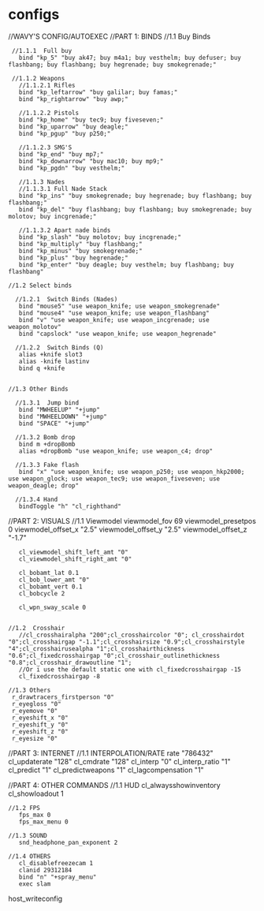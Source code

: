 # configs
//WAVY'S CONFIG/AUTOEXEC
   //PART 1: BINDS
    //1.1 Buy Binds

     //1.1.1  Full buy
       bind "kp_5" "buy ak47; buy m4a1; buy vesthelm; buy defuser; buy flashbang; buy flashbang; buy hegrenade; buy smokegrenade;"

     //1.1.2 Weapons
       //1.1.2.1 Rifles
       bind "kp_leftarrow" "buy galilar; buy famas;"
       bind "kp_rightarrow" "buy awp;"
 
       //1.1.2.2 Pistols
       bind "kp_home" "buy tec9; buy fiveseven;"
       bind "kp_uparrow" "buy deagle;"
       bind "kp_pgup" "buy p250;"
 
       //1.1.2.3 SMG'S
       bind "kp_end" "buy mp7;"
       bind "kp_downarrow" "buy mac10; buy mp9;"
       bind "kp_pgdn" "buy vesthelm;"

       //1.1.3 Nades
       //1.1.3.1 Full Nade Stack
       bind "kp_ins" "buy smokegrenade; buy hegrenade; buy flashbang; buy flashbang;"
       bind "kp_del" "buy flashbang; buy flashbang; buy smokegrenade; buy molotov; buy incgrenade;"
 
       //1.1.3.2 Apart nade binds
       bind "kp_slash" "buy molotov; buy incgrenade;"
       bind "kp_multiply" "buy flashbang;"
       bind "kp_minus" "buy smokegrenade;"
       bind "kp_plus" "buy hegrenade;"
       bind "kp_enter" "buy deagle; buy vesthelm; buy flashbang; buy flashbang"
 
    //1.2 Select binds

      //1.2.1  Switch Binds (Nades)
       bind "mouse5" "use weapon_knife; use weapon_smokegrenade"
       bind "mouse4" "use weapon_knife; use weapon_flashbang"
       bind "v" "use weapon_knife; use weapon_incgrenade; use weapon_molotov"
	   bind "capslock" "use weapon_knife; use weapon_hegrenade"

      //1.2.2  Switch Binds (Q)
	   alias +knife slot3
	   alias -knife lastinv
	   bind q +knife


    //1.3 Other Binds

      //1.3.1  Jump bind
       bind "MWHEELUP" "+jump"
       bind "MWHEELDOWN" "+jump"
       bind "SPACE" "+jump"
	   
	  //1.3.2 Bomb drop
	   bind m +dropBomb
	   alias +dropBomb "use weapon_knife; use weapon_c4; drop"
	 
	  //1.3.3 Fake flash
	   bind "x" "use weapon_knife; use weapon_p250; use weapon_hkp2000; use weapon_glock; use weapon_tec9; use weapon_fiveseven; use weapon_deagle; drop"
	   
	  //1.3.4 Hand
	   bindToggle "h" "cl_righthand" 
	   
   //PART 2: VISUALS
    //1.1 Viewmodel
	   viewmodel_fov 69
	   viewmodel_presetpos 0
	   viewmodel_offset_x "2.5"
	   viewmodel_offset_y "2.5"
	   viewmodel_offset_z "-1.7"

	   cl_viewmodel_shift_left_amt "0"
	   cl_viewmodel_shift_right_amt "0"

	   cl_bobamt_lat 0.1
	   cl_bob_lower_amt "0"
	   cl_bobamt_vert 0.1
	   cl_bobcycle 2

	   cl_wpn_sway_scale 0  


    //1.2  Crosshair
       //cl_crosshairalpha "200";cl_crosshaircolor "0"; cl_crosshairdot "0";cl_crosshairgap "-1.1";cl_crosshairsize "0.9";cl_crosshairstyle "4";cl_crosshairusealpha "1";cl_crosshairthickness "0.6";cl_fixedcrosshairgap "0";cl_crosshair_outlinethickness "0.8";cl_crosshair_drawoutline "1";
	   //Or i use the default static one with cl_fixedcrosshairgap -15
	   cl_fixedcrosshairgap -8
	   
	//1.3 Others
	 r_drawtracers_firstperson "0" 
	 r_eyegloss "0" 
	 r_eyemove "0"
	 r_eyeshift_x "0"
	 r_eyeshift_y "0" 
	 r_eyeshift_z "0"
	 r_eyesize "0" 


   //PART 3: INTERNET
    //1.1 INTERPOLATION/RATE
	   rate "786432"
	   cl_updaterate "128"
	   cl_cmdrate "128" 
	   cl_interp "0"
	   cl_interp_ratio "1"
	   cl_predict "1"
	   cl_predictweapons "1"
	   cl_lagcompensation "1"
	   

   //PART 4: OTHER COMMANDS
    //1.1 HUD
	   cl_alwaysshowinventory
	   cl_showloadout 1
	
	//1.2 FPS
	   fps_max 0
	   fps_max_menu 0
	
	//1.3 SOUND
	   snd_headphone_pan_exponent 2
	   
	//1.4 OTHERS
	   cl_disablefreezecam 1
	   clanid 29312184
	   bind "n" "+spray_menu"
	   exec slam
	 
host_writeconfig
